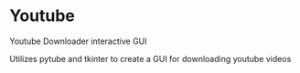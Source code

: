 # Youtube
Youtube Downloader interactive GUI

Utilizes pytube and tkinter to create a GUI for downloading youtube videos
